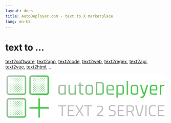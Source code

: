 ```yaml
---
layout: docs
title: AutoDeployer.com - text to X marketplace
lang: en-US
---
```


# text to ...



<script setup>

import MarketplaceSearch from '/components/MarketplaceSearch.vue';
import SelectList from '/components/SelectList.vue';

</script>

[//]: # (<SelectList />)

<MarketplaceSearch />


<span> <a href="">text2software</a>, </span>
<span> <a href="">text2app</a>, </span>
<span> <a href="">text2code</a>, </span> 
<span> <a href="">text2web</a>, </span>
<span> <a href="">text2regex</a>, </span>
<span> <a href="">text2api</a>, </span>
<span> <a href="">text2vue</a>, </span> 
<span> <a href="">text2html</a>, </span> 
...


![autodeployer.png](img/autodeployer.png)
